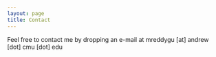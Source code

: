 ```yaml
---
layout: page
title: Contact
---
```

Feel free to contact me by dropping an e-mail at mreddygu [at] andrew [dot] cmu [dot] edu
